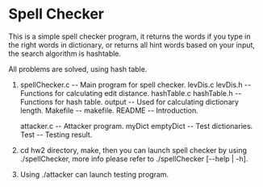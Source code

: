 Spell Checker
=================
This is a simple spell checker program, it returns the words if you type in the right words in dictionary, or returns 
all hint words based on your input, the search algorithm is hashtable.


All problems are solved, using hash table.

1. spellChecker.c -- Main program for spell checker.
   levDis.c levDis.h -- Functions for calculating edit distance.
   hashTable.c hashTable.h -- Functions for hash table.
   output -- Used for calculating dictionary length.
   Makefile -- makefile.
   README -- Introduction.

   attacker.c -- Attacker program.
   myDict emptyDict -- Test dictionaries.
   Test -- Testing result.

2. cd hw2 directory, make, then you can launch spell checker by using ./spellChecker, 
   more info please refer to ./spellChecker [--help | -h].

3. Using ./attacker can launch testing program.
